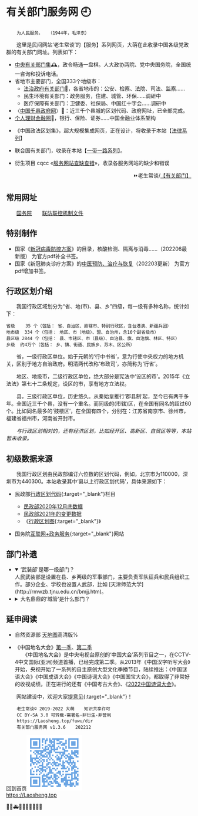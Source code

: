 有关部门服务网 🕘
================

		为人民服务。	（1944年，毛泽东）

　　这里是民间网站‘老生常谈’的【服务】系列网页，大萌在此收录中国各级党政群的有关部门网址。列表如下：

+	[中央有关部门集](zhongyang)🕰，政令畅通一盘棋。人大政协两院、党中央国务院，全国统一咨询和投诉电话。
+	省地市主要部门，全国333个地级市：
	+ [法治政府有关部门](fazhi)🏢，各省地市的：公安、检察、法院、司法、监察……
	+ 民生环境有关部门：政务服务，住建、城管、环保……调研中
	+ 医疗保障有关部门：卫健委、社保局、中国红十字会……调研中
+	〈[中国千县政府网](qianxian)〉📑：近三千个县城的区划代码、政府网址，已全部完成。
+	[个人理财金融圈](jinrong)🥯，银行、保险、证券……中国金融业体系架构
-	《中国政法区划集》，超大规模集成网页，正在设计，将收录于本站【[法律系列](../falv)】
+	联合国有关部门，收录在本站【[一带一路系列](../ydyl/dir)】。

+	衍生项目 cqcc «[服务网站查缺查错](https://diamonwoo.github.io/cqcc)»，收录各服务网站的缺少和错误

<div align="right">
⏩老生常谈/<a href="https://Laosheng.top/fuwu" target="_top">【有关部门】</a>
</div>

常用网址
--------

　　[国务院](https://www.Gov.cn)　　[联防联控机制文件](https://www.gov.cn/zhengce/gwylflkjzwj.htm)


特别制作
--------

+ 国家《[新冠病毒防控方案](../c/6-xinguanfangkong.txt)》的目录，核酸检测、隔离与消毒……（202206最新版）  为官方pdf补全书签。
+ 国家《新冠肺炎诊疗方案》的[中医预防、治疗与恢复](../c/6-xinguanzhenliao.txt)（202203更新）  为官方pdf增加书签。


行政区划介绍
------------

　　我国行政区域划分为“省、地(市)、县、乡”四级，每一级有多种名称，统计如下：

	省级	  35 个（包括： 省、自治区、直辖市、特别行政区，含台港澳、新疆兵团）
	地市级	 334 个（包括： 地区、市（地级）、盟、自治州，含16个副省级市）
	县区级	2844 个（包括： 县、市辖区、市（县级）、自治县、旗、自治旗、林区、特区）
	乡级	约4万个（包括： 乡、镇、街道、民族乡、苏木、区公所）

　　省，一级行政区单位。始于元朝的‘行中书省’，意为行使中央权力的地方机关，区别于地方自治政府。明清两代改称‘布政司’，亦简称为‘行省’。

　　地区、地级市，二级行政区单位，绝大部分是宪法中‘设区的市’。2015年《立法法》第七十二条规定，设区的市，享有地方立法权。

　　县，三级行政区单位，历史悠久。从秦始皇推行‘郡县制’起，至今已有两千多年。全国近三千个县，没有一个重名。而同级的(市辖)区，在全国有同名的超过60个。比如同名最多的‘鼓楼区’，在全国有四个，分别在：江苏省南京市、徐州市，福建省福州市，河南省开封市。

　　*与行政区划相对的，还有经济区划，比如经开区、高新区、自贸区等等，本站暂未收录。*


初级数据来源
-----------

　　我国行政区划由民政部编订六位数的区划代码，例如，北京市为110000，深圳市为440300。本站收录其中‘县以上行政区划代码’，具体来源如下：

* 民政部[行政区划代码](http://www.mca.gov.cn/article/sj/xzqh/1980/){:target="_blank"}栏目
  *	[民政部2020年12月底数据](http://www.mca.gov.cn/article/sj/xzqh/2020/20201201.html)
  *	[民政部2021年的变更数据](http://www.mca.gov.cn/article/sj/xzqh/2021/20211201.html)
  *	《[行政区划图](http://xzqh.mca.gov.cn/map){:target="_blank"}》

* 国务院[互联网+政务服务](http://www.gov.cn/zhengce/zhuti/jjhlw_zwfw/){:target="_blank"}网站


部门补遗
--------
*	<details open="open">
	<summary>‘武装部’是哪一级部门？</summary>
	人民武装部是设置在县、乡两级的军事部门，主要负责军队征兵和民兵组织工作。部分企业、学校也设置人武部，比如 [天津师范大学](http://rmwzb.tjnu.edu.cn/bmjj.htm)。</details>

*	<details>
	<summary>大名鼎鼎的‘城管’是什么部门？</summary>
	2017年，中华人民共和国*住房和城乡建设部*公布《城市管理执法办法》，城市管理执法人员属于行政执法类公务员，通过公务员考试并接受正规训练后，按照局、队的执法人员编制而调配，全面清退城管部门内的临聘人员。2021年新版《行政处罚法》审议通过，明确国家在城市管理领域推行建立综合行政执法制度，相对集中行政处罚权。（摘自维基百科）</details>


延申阅读
--------

*	自然资源部 <a title="国家地理信息公共服务平台，另有传统版" href="https://map.tianditu.gov.cn" target="_blank">天地图</a>高清版%

*	《中国地名大会》[第一季](http://tv.cctv.com/special/zgdmdh/)、[第二季](https://tv.cctv.com/2021/01/19/VIDAzHOc3JMqJJ7ASz0iU0Ks210119.shtml)  
　　《中国地名大会》是中央电视台原创的‘中国大会’系列节目之一，在CCTV-4中文国际(亚洲)频道首播，已经完成第二季。从2013年《中国汉字听写大会》开始，央视开始了一系列的自主原创大型文化季播节目，陆续推出：《中国谜语大会》《中国成语大会》《中国诗词大会》《中国国宝大会》，都取得了非常好的收视成绩，正在进行的还有《中国考古大会》、《[2022中国诗词大会](https://tv.cctv.com/special/2022zgscdh)》。

　　网站建设中，欢迎大家[提意见](https://xoyondo.com/mb/yY8PqZMjKUgdcpn ){:target="_blank"}！

```
	老生常谈© 2019-2022 大萌	　知识共享许可
	CC BY-SA 3.0 可转载-需署名-非衍生-非营利
	https://Laosheng.top/fuwu/dir
	有关部门服务网 v1.3.6	　202212
```

回到首页<a href=".." title="返回老生常谈首页"><img src="../indexQR-Blue.png" /></a>  
https://Laosheng.top  
<!-- Global site tag (gtag.js) - Google Analytics -->
<script async src="https://www.googletagmanager.com/gtag/js?id=UA-179794713-1"></script>
<script>  window.dataLayer = window.dataLayer || [];
  function gtag(){dataLayer.push(arguments);}
  gtag('js', new Date());  gtag('config', 'UA-179794713-1');
</script>
🚨🚓🚑🚒🚌🧑‍🤝‍🧑🥯💱
